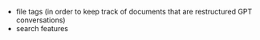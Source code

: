 - file tags (in order to keep track of documents that are restructured GPT conversations)
- search features